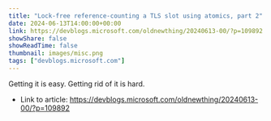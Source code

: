```yaml
---
title: "Lock-free reference-counting a TLS slot using atomics, part 2"
date: 2024-06-13T14:00:00+00:00
link: https://devblogs.microsoft.com/oldnewthing/20240613-00/?p=109892
showShare: false
showReadTime: false
thumbnail: images/misc.png
tags: ["devblogs.microsoft.com"]
---
```

Getting it is easy. Getting rid of it is hard.

- Link to article: https://devblogs.microsoft.com/oldnewthing/20240613-00/?p=109892